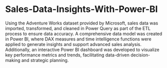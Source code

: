# Sales-Data-Insights-With-Power-BI

Using the Adventure Works dataset provided by Microsoft, sales data was imported, transformed, and cleaned in Power Query as part of the ETL process to ensure data accuracy. A comprehensive data model was created in Power BI, where DAX measures and time intelligence functions were applied to generate insights and support advanced sales analysis. Additionally, an interactive Power BI dashboard was developed to visualize key performance metrics and trends, facilitating data-driven decision-making and strategic planning.






